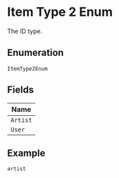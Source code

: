 
# Item Type 2 Enum

The ID type.

## Enumeration

`ItemType2Enum`

## Fields

| Name |
|  --- |
| `Artist` |
| `User` |

## Example

```
artist
```

